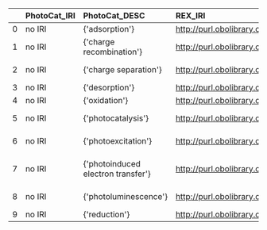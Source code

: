 |    | PhotoCat_IRI   | PhotoCat_DESC                      | REX_IRI                                    | REX_DESC                                    | REX_DEF   |
|---:|:---------------|:-----------------------------------|:-------------------------------------------|:--------------------------------------------|:----------|
|  0 | no IRI         | {'adsorption'}                     | http://purl.obolibrary.org/obo/REX_0000198 | {'label': 'adsorption'}                     | []        |
|  1 | no IRI         | {'charge recombination'}           | http://purl.obolibrary.org/obo/REX_0000314 | {'label': 'charge recombination'}           | []        |
|  2 | no IRI         | {'charge separation'}              | http://purl.obolibrary.org/obo/REX_0000313 | {'label': 'charge separation'}              | []        |
|  3 | no IRI         | {'desorption'}                     | http://purl.obolibrary.org/obo/REX_0000199 | {'label': 'desorption'}                     | []        |
|  4 | no IRI         | {'oxidation'}                      | http://purl.obolibrary.org/obo/REX_0000445 | {'label': 'oxidation'}                      | []        |
|  5 | no IRI         | {'photocatalysis'}                 | http://purl.obolibrary.org/obo/REX_0000036 | {'label': 'photocatalysis'}                 | []        |
|  6 | no IRI         | {'photoexcitation'}                | http://purl.obolibrary.org/obo/REX_0000027 | {'label': 'photoexcitation'}                | []        |
|  7 | no IRI         | {'photoinduced electron transfer'} | http://purl.obolibrary.org/obo/REX_0000031 | {'label': 'photoinduced electron transfer'} | []        |
|  8 | no IRI         | {'photoluminescence'}              | http://purl.obolibrary.org/obo/REX_0000038 | {'label': 'photoluminescence'}              | []        |
|  9 | no IRI         | {'reduction'}                      | http://purl.obolibrary.org/obo/REX_0000444 | {'label': 'reduction'}                      | []        |